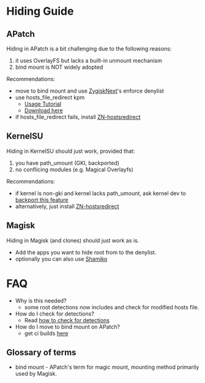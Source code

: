 # Hiding Guide

## APatch
 Hiding in APatch is a bit challenging due to the following reasons:
  1. it uses OverlayFS but lacks a built-in unmount mechanism
  2. bind mount is NOT widely adopted

 Recommendations: 
   - move to bind mount and use [ZygiskNext](https://github.com/Dr-TSNG/ZygiskNext)'s enforce denylist
   - use hosts_file_redirect kpm
      - [Usage Tutorial](https://github.com/bindhosts/bindhosts/issues/3)
      - [Download here](https://github.com/AndroidPatch/kpm/releases)
   - if hosts_file_redirect fails, install [ZN-hostsredirect](https://github.com/aviraxp/ZN-hostsredirect/releases)

## KernelSU
 Hiding in KernelSU should just work, provided that:
  1. you have path_umount (GKI, backported)
  2. no conflicing modules (e.g. Magical Overlayfs)

 Recommendations:
  - if kernel is non-gki and kernel lacks path_umount, ask kernel dev to [backport this feature](https://github.com/tiann/KernelSU/pull/1464)
  - alternatively, just install [ZN-hostsredirect](https://github.com/aviraxp/ZN-hostsredirect/releases)

## Magisk
 Hiding in Magisk (and clones) should just work as is.
 - Add the apps you want to hide root from to the denylist.
 - optionally you can also use [Shamiko](https://github.com/LSPosed/LSPosed.github.io/releases/)

# FAQ
 - Why is this needed?
   - some root detections now includes and check for modified hosts file.
 - How do I check for detections?
   - Read [how to check for detections](https://github.com/bindhosts/bindhosts/issues/4)
 - How do I move to bind mount on APatch?
   - get ci builds [here](https://github.com/bmax121/APatch/actions)

## Glossary of terms
 - bind mount - APatch's term for magic mount, mounting method primarily used by Magisk.
